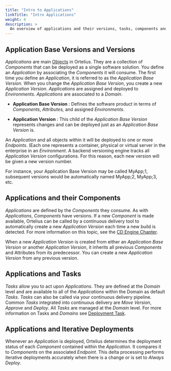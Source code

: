 ```yaml
---
title: "Intro to Applications"
linkTitle: "Intro Applications"
weight: 4
description: >
  An overview of applications and their versions, tasks, components and deployments.
---
```


## Application Base Versions and Versions

 _Applications_ are main [Objects](/userguide/concepts/basic-concepts/#application-object) in Ortelius. They are a collection of _Components_ that can be deployed as a single software solution. You define an _Application_ by associating the _Components_ it will consume. The first time you define an _Application_, it is referred to as the _Application Base Version._ When you change the _Application Base Version_, you create a new _Application Version_. _Applications_ are assigned and deployed to _Environments_. _Applications_ are associated to a _Domain_.

- **Application Base Version** : Defines the software product in terms of _Components_, _Attributes,_ and assigned _Environments_.

- **Application Version** : This child of the _Application Base Version_ represents changes and can be deployed just as an _Application Base Version_ is.

An _Application_ and all objects within it will be deployed to one or more _Endpoints_. (Each one represents a container, physical or virtual server in the enterprise in an _Environment_. A backend versioning engine tracks all _Application Version_ configurations. For this reason, each new version will be given a new version number.

For instance, your Application Base Version may be called MyApp;1, subsequent versions would be automatically named MyApp;2, MyApp;3, etc.

## Applications and their Components

_Applications_ are defined by the _Components_ they consume. As with _Applications_, _Components_ have versions. If a new _Component_ is made available, Ortelius can be called by a continuous delivery tool to automatically create a new _Application Version_ each time a new build is detected.  For more information on this topic, see the [CD Engine Chapter](/userguide/pipeline/2-define-your-build-engines/).

When a new _Application Version_ is created from either an _Application Base Version_ or another _Application Version_, it inherits all previous _Components_ and Attributes from its predecessor. You can create a new _Application Version_ from any previous version.

## Applications and Tasks

_Tasks_ allow you to act upon _Applications_. They are defined at the _Domain_ level and are available to all of the _Applications_ within the Domain as default _Tasks_.  _Tasks_ can also be called via your continuous delivery pipeline.  Common _Tasks_ integrated into continuous delivery are _Move Version_, _Approve_ and _Deploy_. All _Tasks_ are managed at the _Domain_ level. For more information on Tasks and _Domains_ see [Deployment Task](/userguide/first-steps/2-defining-domains/#deployment-tasks).

## Applications and Iterative Deployments

 Whenever an _Application_ is deployed, Ortelius determines the deployment status of each _Component_ contained within the _Application_.  It compares it to _Components_ on the associated _Endpoint_.  This delta processing performs iterative deployments accurately when there is a change or is set to _Always Deploy_.
